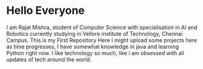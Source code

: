 # Hello Everyone
I am Rajat Mishra, student of Computer Science with specialisation in AI and Robotics currently studying in Vellore institute of Technology, Chennai Campus.
This is my First Repository Here I might upload some projects here as time progresses, I have somewhat knowledge in java and learning Python right now.
I like technology so much, like i am obsessed with all updates of tech around the world.
